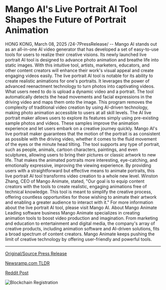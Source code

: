 # Mango AI's Live Portrait AI Tool Shapes the Future of Portrait Animation

HONG KONG, March 08, 2025 /24-7PressRelease/ -- Mango AI stands out as an all-in-one AI video generator that has developed a set of easy-to-use tools for users to realize their creative visions. Its newly launched live portrait AI tool is designed to advance photo animation and breathe life into static images. With this intuitive tool, artists, marketers, educators, and other content creators will enhance their work's visual appeal and create engaging videos easily.  The live portrait AI tool is notable for its ability to create realistic animations for one's portraits. It leverages the power of advanced reenactment technology to turn photos into captivating videos. What users need to do is upload a dynamic video and a portrait. The tool automatically detects the head movements and facial expressions in the driving video and maps them onto the image. This program removes the complexity of traditional video creation by using AI-driven technology, making photo animation accessible to users at all skill levels.  The AI live portrait maker allows users to explore its features simply using pre-existing sample photos and videos. These samples improve the animation experience and let users embark on a creative journey quickly.  Mango AI's live portrait maker guarantees that the motion of the portrait is as consistent as possible with the driving video, whether it comes to the fluid movement of the eyes or the minute head tilting. The tool supports any type of portrait, such as people, animals, cartoon characters, paintings, and even sculptures, allowing users to bring their pictures or classic artwork to new life. That makes the animated portraits more interesting, eye-catching, and emotionally expressive, improving the viewing experience.  By providing users with a straightforward but effective means to animate portraits, this live portrait AI tool transforms video creation to a whole new level. Winston Zhang, CEO of Mango Animate, stated, "Our goal is to equip content creators with the tools to create realistic, engaging animations free of technical knowledge. This tool is meant to simplify the creative process, offering countless opportunities for those wishing to animate their artwork and enabling a greater audience to interact with it."  For more information about the live portrait AI tool, please visit Mango AI.  About Mango Animate Leading software business Mango Animate specializes in creating animation tools to boost video production and imagination. From marketing and education to entertainment and digital media, the company's array of creative products, including animation software and AI-driven solutions, fits a broad spectrum of content creators. Mango Animate keeps pushing the limit of creative technology by offering user-friendly and powerful tools. 

---

[Original/Source Press Release](https://www.24-7pressrelease.com/press-release/520408/mango-ais-live-portrait-ai-tool-shapes-the-future-of-portrait-animation)
                    

[Newsramp.com TLDR](https://newsramp.com/curated-news/mango-ai-launches-live-portrait-ai-tool-for-creating-captivating-videos/fcbef5243102964ef8f2eea2df65ba77) 

 



[Reddit Post](https://www.reddit.com/r/Lifestyle_Culture/comments/1j6cotn/mango_ai_launches_live_portrait_ai_tool_for/) 



![Blockchain Registration](https://cdn.newsramp.app/24-7PressRelease/qrcode/253/8/beankSc1.webp)